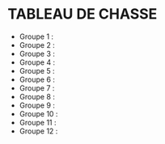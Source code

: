 # TABLEAU DE CHASSE

- Groupe 1 :
- Groupe 2 :
- Groupe 3 :
- Groupe 4 :
- Groupe 5 :
- Groupe 6 :
- Groupe 7 :
- Groupe 8 :
- Groupe 9 :
- Groupe 10 :
- Groupe 11 :
- Groupe 12 :
